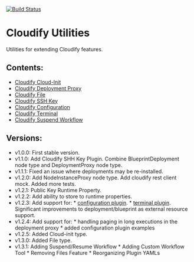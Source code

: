 [![Build Status](https://circleci.com/gh/cloudify-incubator/cloudify-utilities-plugin.svg?style=shield&circle-token=:circle-token)](https://circleci.com/gh/cloudify-incubator/cloudify-utilities-plugin)

# Cloudify Utilities

Utilities for extending Cloudify features.


## Contents:

- [Cloudify Cloud-Init](cloudify_cloudinit/README.md)
- [Cloudify Deployment Proxy](cloudify_deployment_proxy/README.md)
- [Cloudify File](cloudify_files/README.md)
- [Cloudify SSH Key](cloudify_ssh_key/README.md)
- [Cloudify Configuration](cloudify_configuration/README.md)
- [Cloudify Terminal](cloudify_terminal/README.md)
- [Cloudify Suspend Workflow](cloudify_suspend/README.md)


## Versions:

  - v1.0.0: First stable version.
  - v1.1.0: Add Cloudify SHH Key Plugin. Combine BlueprintDeployment node type and DeploymentProxy node type.
  - v1.1.1: Fixed an issue where deployments may be re-installed.
  - v1.2.0: Add NodeInstanceProxy node type.
            Add cloudify rest client mock.
            Added more tests.
  - v1.2.1: Public Key Runtime Property.
  - v1.2.2: Add ability to store to runtime properties.
  - v1.2.3: Add support for:
            * [configuration plugin](cloudify_configuration/README.md).
            * [terminal plugin](cloudify_configuration/README.md).
            Significant improvements to deployment/blueprint as external resource support.
  - v1.2.4: Add support for:
            * handling paging in long executions in the deployment proxy
            * added configuration plugin examples
  - v1.2.5: Added Cloud-init type.
  - v1.3.0: Added File type.
  - v1.3.1: Adding Suspend/Resume Workflow
            * Adding Custom Workflow Tool
            * Removing Files Feature
            * Reorganizing Plugin YAMLs
